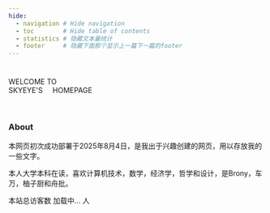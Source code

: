 ```yaml
---
hide:
  - navigation # Hide navigation
  - toc        # Hide table of contents
  - statistics # 隐藏文本量统计
  - footer     # 隐藏下面那个显示上一篇下一篇的footer
---
```


# 

<span class="special-text1" id="typewriter-line-1">WELCOME TO</span> 
<br>
<span class="special-text2" id="typewriter-line-2">SKYEYE'S</span>
&nbsp;&nbsp;&nbsp;&nbsp;<span class="special-text1" id="typewriter-line-3">HOMEPAGE</span>

<br>

### About

本网页初次成功部署于2025年8月4日，是我出于兴趣创建的网页，用以存放我的一些文字。

本人大学本科在读，喜欢计算机技术，数学，经济学，哲学和设计，是Brony，车万，柚子厨和舟批。

本站总访客数 <span id="busuanzi_site_uv">加载中...</span> 人

<!-- 本站总访问量 <span id="busuanzi_site_pv">加载中...</span> 次
本站总访客数 <span id="busuanzi_site_uv">加载中...</span> 人
本页总阅读量 <span id="busuanzi_page_pv">加载中...</span> 次
本页总访客数 <span id="busuanzi_page_uv">加载中...</span> 人

本站今日访问量 <span id="busuanzi_today_site_pv">加载中...</span> 次
本站今日访客数 <span id="busuanzi_today_site_uv">加载中...</span> 人
本页今日阅读量 <span id="busuanzi_today_page_pv">加载中...</span> 次
本页今日访客数 <span id="busuanzi_today_page_uv">加载中...</span> 人 -->